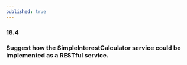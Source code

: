 ```yaml
---
published: true
---
```

### 18.4
### Suggest how the SimpleInterestCalculator service could be implemented as a RESTful service.
